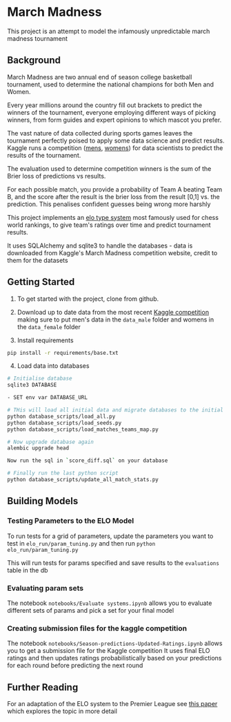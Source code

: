 # March Madness

This project is an attempt to model the infamously unpredictable march madness tournament

## Background

March Madness are two annual end of season college basketball tournament, used to determine the national champions for both Men and Women.

Every year millions around the country fill out brackets to predict the winners of the tournament, everyone employing different ways of picking winners, from form guides and expert opinions to which mascot you prefer. 

The vast nature of data collected during sports games leaves the tournament perfectly poised to apply some data science and predict results. Kaggle runs a competition ([mens](https://www.kaggle.com/c/mens-march-mania-2022), [womens](https://www.kaggle.com/c/womens-march-mania-2022/leaderboard)) for data scientists to predict the results of the tournament.

The evaluation used to determine competition winners is the sum of the Brier loss of predictions vs results. 

For each possible match, you provide a probability of Team A beating Team B, and the score after the result is the brier loss from the result [0,1] vs. the prediction. This penalises confident guesses being wrong more harshly

This project implements an [elo type system](https://en.wikipedia.org/wiki/Elo_rating_system) most famously used for chess world rankings, to give team's ratings over time and predict tournament results.

It uses SQLAlchemy and sqlite3 to handle the databases - data is downloaded from Kaggle's March Madness competition website, credit to them for the datasets

## Getting Started

1. To get started with the project, clone from github.
2. Download up to date data from the most recent [Kaggle competition](https://www.kaggle.com/competitions) making sure to put men's data in the `data_male` folder and womens in the `data_female` folder

3. Install requirements
```bash
pip install -r requirements/base.txt
```

4. Load data into databases

```bash
# Initialise database
sqlite3 DATABASE

- SET env var DATABASE_URL

# THis will load all initial data and migrate databases to the initial state using SQLAlchemy
python database_scripts/load_all.py
python database_scripts/load_seeds.py
python database_scripts/load_matches_teams_map.py

# Now upgrade database again
alembic upgrade head

Now run the sql in `score_diff.sql` on your database

# Finally run the last python script
python database_scripts/update_all_match_stats.py
```

## Building Models
### Testing Parameters to the ELO Model
To run tests for a grid of parameters, update the parameters you want to test in `elo_run/param_tuning.py` and then run `python elo_run/param_tuning.py`

This will run tests for params specified and save results to the `evaluations` table in the db

### Evaluating param sets
The notebook `notebooks/Evaluate systems.ipynb` allows you to evaluate different sets of params and pick a set for your final model

### Creating submission files for the kaggle competition
The notebook `notebooks/Season-predictions-Updated-Ratings.ipynb` allows you to get a submission file for the Kaggle competition
It uses final ELO ratings and then updates ratings probabilistically based on your predictions for each round before predicting the next round

## Further Reading
For an adaptation of the ELO system to the Premier League see [this paper](https://drive.google.com/file/d/1mCGCTWuxvyWAXaOhiqt0ncUExs4LsOPf/view?usp=sharing) which explores the topic in more detail
